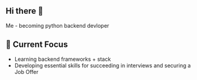 ## Hi there 🙌
Me - becoming python backend devloper

## 🌱 Current Focus
- Learning backend frameworks + stack
- Developing essential skills for succeeding in interviews and securing a Job Offer
